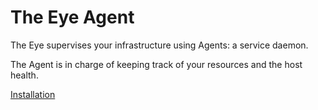 # The Eye Agent

The Eye supervises your infrastructure using Agents: a service daemon.

The Agent is in charge of keeping track of your resources and the host health.

[Installation](./install.md)
